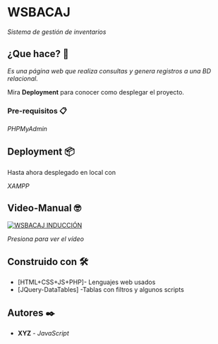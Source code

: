 # WSBACAJ

_Sistema de gestión de inventarios_

## ¿Que hace? 🤔

_Es una página web que realiza consultas y genera registros a una BD relacional._

Mira **Deployment** para conocer como desplegar el proyecto.


### Pre-requisitos 📋

_PHPMyAdmin_

## Deployment 📦
Hasta ahora desplegado en local con

_XAMPP_

## Video-Manual 🤓
[![WSBACAJ INDUCCIÓN](https://img.youtube.com/vi/bMQxiNw5mEY/hqdefault.jpg)](https://www.youtube.com/watch?v=bMQxiNw5mEY)

_Presiona para ver el vídeo_
## Construido con 🛠️

* [HTML+CSS+JS+PHP]- Lenguajes web usados
* [JQuery-DataTables] -Tablas con filtros y algunos scripts

## Autores ✒️

* **XYZ** - *JavaScript*